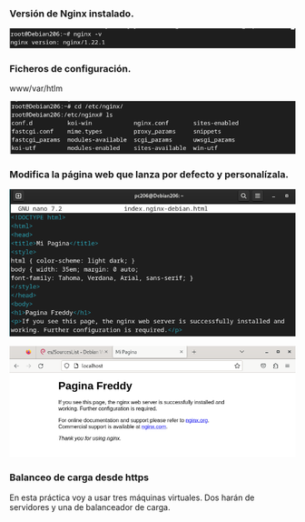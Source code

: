 ### Versión de Nginx instalado.

![image](/img/10.jpg)

### Ficheros de configuración.

www/var/htlm

![image](/img/11.jpg)

### Modifica la página web que lanza por defecto y personalízala.

![image](/img/12.jpg)

![image](/img/13.jpg)

### Balanceo de carga desde https
En esta práctica voy a usar tres máquinas virtuales. Dos harán de servidores y una de balanceador de carga.
